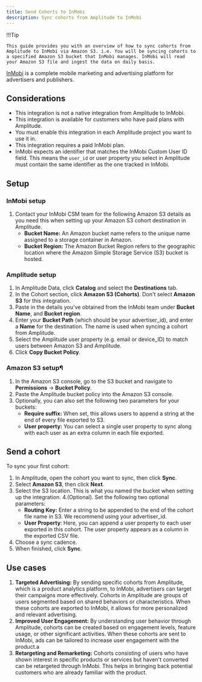 ```yaml
---
title: Send Cohorts to InMobi
description: Sync cohorts from Amplitude to InMobi
---
```


!!!Tip

    This guide provides you with an overview of how to sync cohorts from Amplitude to InMobi via Amazon S3. i.e. You will be syncing cohorts to a specified Amazon S3 bucket that InMobi manages. InMobi will read your Amazon S3 file and ingest the data on daily basis.

[InMobi](https://www.inmobi.com/) is a complete mobile marketing and advertising platform for advertisers and publishers.

## Considerations

- This integration is not a native integration from Amplitude to InMobi.
- This integration is available for customers who have paid plans with Amplitude.
- You must enable this integration in each Amplitude project you want to use it in.
- This integration requires a paid InMobi plan.
- InMobi expects an identifier that matches the InMobi Custom User ID field. This means the `user_id` or user property you select in Amplitude must contain the same identifier as the one tracked in InMobi.

## Setup

### InMobi setup

1. Contact your InMobi CSM team for the following Amazon S3 details as you need this when setting up your Amazon S3 cohort destination in Amplitude.
   - **Bucket Name:** An Amazon bucket name refers to the unique name assigned to a storage container in Amazon.
   - **Bucket Region:** The Amazon Bucket Region refers to the geographic location where the Amazon Simple Storage Service (S3) bucket is hosted. 

### Amplitude setup

1. In Amplitude Data, click **Catalog** and select the **Destinations** tab.
2. In the Cohort section, click **Amazon S3 (Cohorts)**. Don't select **Amazon S3** for this integration.
3. Paste in the details you've obtained from the InMobi team under **Bucket Name**, and **Bucket region**.
4. Enter your **Bucket Path** (which should be your advertiser_id), and enter a **Name** for the destination. The name is used when syncing a cohort from Amplitude.
5. Select the Amplitude user property (e.g. email or device_ID) to match users between Amazon S3 and Amplitude.
6. Click **Copy Bucket Policy**.

### Amazon S3 setup¶

1. In the Amazon S3 console, go to the S3 bucket and navigate to **Permissions** → **Bucket Policy**.
2. Paste the Amplitude bucket policy into the Amazon S3 console.
3. Optionally, you can also set the following two parameters for your buckets:
   - **Require suffix:** When set, this allows users to append a string at the end of every file exported to S3.
   - **User property:** You can select a single user property to sync along with each user as an extra column in each file exported.
   
## Send a cohort

To sync your first cohort:

1. In Amplitude, open the cohort you want to sync, then click **Sync**.
2. Select **Amazon S3**, then click **Next**.
3. Select the S3 location. This is what you named the bucket when setting up the integration.
4.(Optional). Set the following two optional parameters:
   - **Routing Key:** Enter a string to be appended to the end of the cohort file name in S3. We recommend using your advertiser_id.
   - **User Property**: Here, you can append a user property to each user exported in this cohort. The user property appears as a column in the exported CSV file.
5. Choose a sync cadence.
6. When finished, click **Sync**.

## Use cases

1. **Targeted Advertising:** By sending specific cohorts from Amplitude, which is a product analytics platform, to InMobi, advertisers can target their campaigns more effectively. Cohorts in Amplitude are groups of users segmented based on shared behaviors or characteristics. When these cohorts are exported to InMobi, it allows for more personalized and relevant advertising.
2. **Improved User Engagement:** By understanding user behavior through Amplitude, cohorts can be created based on engagement levels, feature usage, or other significant activities. When these cohorts are sent to InMobi, ads can be tailored to increase user engagement with the product.a
3. **Retargeting and Remarketing:** Cohorts consisting of users who have shown interest in specific products or services but haven't converted can be retargeted through InMobi. This helps in bringing back potential customers who are already familiar with the product.
